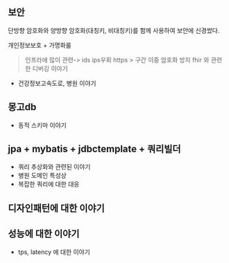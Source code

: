 ## 보안
단방향 암호화와 양방향 암호화(대칭키, 비대칭키)를 함께 사용하여 보안에 신경썼다.

개인정보보호 + 가명화룰
> 인프라에 많이 관련-> ids ips우회
> https > 구간 이중 암호화 방지
> fhir 와 관련한 디버깅 이야기
- 건강정보고속도로, 병원 이야기

## 몽고db
- 동적 스키마 이야기

## jpa + mybatis + jdbctemplate + 쿼리빌더
- 쿼리 추상화와 관련된 이야기
- 병원 도메인 특성상
- 복잡한 쿼리에 대한 대응


## 디자인패턴에 대한 이야기


## 성능에 대한 이야기
- tps, latency 에 대한 이야기
